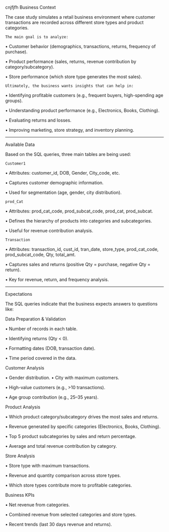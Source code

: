 cnjfjfh Business Context

The case study simulates a retail business environment where customer transactions are recorded across different store types and product categories.

	The main goal is to analyze:

•	Customer behavior (demographics, transactions, returns, frequency of purchase).

•	Product performance (sales, returns, revenue contribution by category/subcategory).

•	Store performance (which store type generates the most sales).

	Ultimately, the business wants insights that can help in:

•	Identifying profitable customers (e.g., frequent buyers, high-spending age groups).

•	Understanding product performance (e.g., Electronics, Books, Clothing).

•	Evaluating returns and losses.

•	Improving marketing, store strategy, and inventory planning.

________________________________________
Available Data

Based on the SQL queries, three main tables are being used:

	Customer1
   
•	Attributes: customer_id, DOB, Gender, City_code, etc.

•	Captures customer demographic information.

•	Used for segmentation (age, gender, city distribution).

	prod_Cat
   
•	Attributes: prod_cat_code, prod_subcat_code, prod_cat, prod_subcat.

•	Defines the hierarchy of products into categories and subcategories.

•	Useful for revenue contribution analysis.

	Transaction
   
•	Attributes: transaction_id, cust_id, tran_date, store_type, prod_cat_code, prod_subcat_code, Qty, total_amt.

•	Captures sales and returns (positive Qty = purchase, negative Qty = return).

•	Key for revenue, return, and frequency analysis.
________________________________________
Expectations

The SQL queries indicate that the business expects answers to questions like:

Data Preparation & Validation

•	Number of records in each table.

•	Identifying returns (Qty < 0).

•	Formatting dates (DOB, transaction date).

•	Time period covered in the data.

 Customer Analysis
 
•	Gender distribution.
•	City with maximum customers.

•	High-value customers (e.g., >10 transactions).

•	Age group contribution (e.g., 25–35 years).

 Product Analysis
 
•	Which product category/subcategory drives the most sales and returns.

•	Revenue generated by specific categories (Electronics, Books, Clothing).

•	Top 5 product subcategories by sales and return percentage.

•	Average and total revenue contribution by category.

Store Analysis

•	Store type with maximum transactions.

•	Revenue and quantity comparison across store types.

•	Which store types contribute more to profitable categories.

Business KPIs

•	Net revenue from categories.

•	Combined revenue from selected categories and store types.

•	Recent trends (last 30 days revenue and returns).
